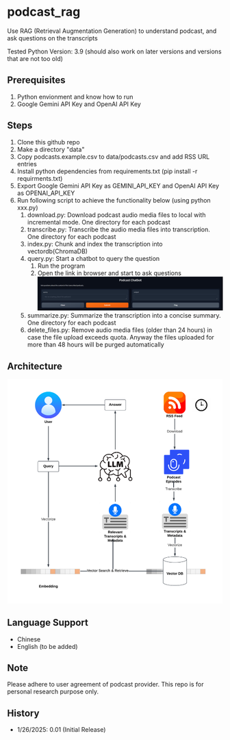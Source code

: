 # podcast_rag
Use RAG (Retrieval Augmentation Generation) to understand podcast, and ask questions on the transcripts

Tested Python Version: 3.9 (should also work on later versions and versions that are not too old)

## Prerequisites
1. Python envionment and know how to run
2. Google Gemini API Key and OpenAI API Key

## Steps
1. Clone this github repo
2. Make a directory "data"
3. Copy podcasts.example.csv to data/podcasts.csv and add RSS URL entries
4. Install python dependencies from requirements.txt (pip install -r requirments.txt)
5. Export Google Gemini API Key as GEMINI_API_KEY and OpenAI API Key as OPENAI_API_KEY
6. Run following script to achieve the functionality below (using python xxx.py)
    1. download.py: Download podcast audio media files to local with incremental mode. One directory for each podcast 
    2. transcribe.py: Transcribe the audio media files into transcription. One directory for each podcast
    3. index.py: Chunk and index the transcription into vectordb(ChromaDB)
    4. query.py: Start a chatbot to query the question
	    1. Run the program
	    2. Open the link in browser and start to ask questions <img src="https://raw.githubusercontent.com/liujinmarshall/podcast_rag/refs/heads/main/docs/img/chatbot.png" />
    5. summarize.py: Summarize the transcription into a concise summary. One directory for each podcast
    6. delete_files.py: Remove audio media files (older than 24 hours) in case the file upload exceeds quota. Anyway the files uploaded for more than 48 hours will be purged automatically

## Architecture
<img src="https://raw.githubusercontent.com/liujinmarshall/podcast_rag/refs/heads/main/docs/img/podcast_rag_arch.png" />

## Language Support
* Chinese
* English (to be added)

## Note
Please adhere to user agreement of podcast provider. This repo is for personal research purpose only.

## History
* 1/26/2025: 0.01 (Initial Release)
